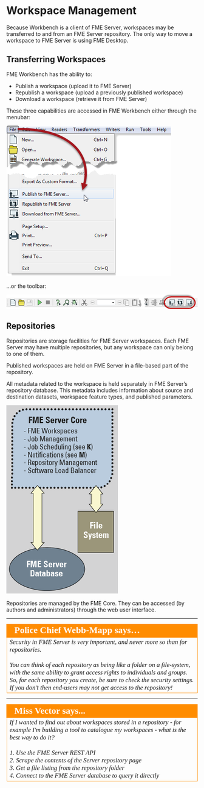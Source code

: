 # Workspace Management

Because Workbench is a client of FME Server, workspaces may be transferred to and from an FME Server repository. The only way to move a workspace to FME Server is using FME Desktop.

## Transferring Workspaces ##

FME Workbench has the ability to:

- Publish a workspace (upload it to FME Server)
- Republish a workspace (upload a previously published workspace)
- Download a workspace (retrieve it from FME Server)

These three capabilities are accessed in FME Workbench either through the menubar:

![](./Images/Img1.13.PublishMenubar.png)

...or the toolbar:

![](./Images/Img1.14.PublishToolbar.png)


## Repositories ##

Repositories are storage facilities for FME Server workspaces. Each FME Server may have multiple repositories, but any workspace can only belong to one of them.

Published workspaces are held on FME Server in a file-based part of the repository. 

All metadata related to the workspace is held separately in FME Server’s repository database. This metadata includes information about source and destination datasets, workspace feature types, and published
parameters.

![](./Images/Img1.15.CoreAndRepositories.png)

Repositories are managed by the FME Core. They can be accessed (by authors and administrators) through the web user interface.

---

<table style="border-spacing: 0px">
<tr>
<td style="vertical-align:middle;background-color:darkorange;border: 2px solid darkorange">
<i class="fa fa-quote-left fa-lg fa-pull-left fa-fw" style="color:white;padding-right: 12px;vertical-align:text-top"></i>
<span style="color:white;font-size:x-large;font-weight: bold;font-family:serif">Police Chief Webb-Mapp says…</span>
</td>
</tr>

<tr>
<td style="border: 1px solid darkorange">
<span style="font-family:serif; font-style:italic; font-size:larger">
Security in FME Server is very important, and never more so than for repositories.
<br><br>You can think of each repository as being like a folder on a file-system, with the same ability to grant access rights to individuals and groups. So, for each repository you create, be sure to check the security settings. If you don’t then end-users may not get access to the repository!
</span>
</td>
</tr>
</table>

---

<!--Person X Says Section-->

<table style="border-spacing: 0px">
<tr>
<td style="vertical-align:middle;background-color:darkorange;border: 2px solid darkorange">
<i class="fa fa-quote-left fa-lg fa-pull-left fa-fw" style="color:white;padding-right: 12px;vertical-align:text-top"></i>
<span style="color:white;font-size:x-large;font-weight: bold;font-family:serif">Miss Vector says...</span>
</td>
</tr>

<tr>
<td style="border: 1px solid darkorange">
<span style="font-family:serif; font-style:italic; font-size:larger">
If I wanted to find out about workspaces stored in a repository - for example I'm building a tool to catalogue my workspaces - what is the best way to do it?
<br><br>1. Use the FME Server REST API
<br>2. Scrape the contents of the Server repository page
<br>3. Get a file listing from the repository folder
<br>4. Connect to the FME Server database to query it directly
</span>
</td>
</tr>
</table>
